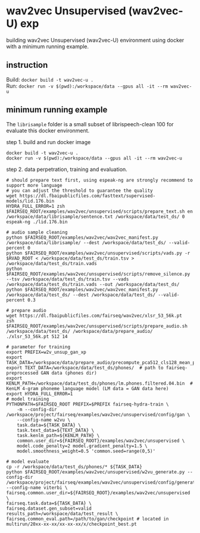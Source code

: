 # wav2vec Unsupervised (wav2vec-U) exp

building wav2vec Unsupervised (wav2vec-U) environment using docker with a minimum running example.   

## instruction  
Build: `docker build -t wav2vec-u .`  
Run:   `docker run -v $(pwd):/workspace/data --gpus all -it --rm wav2vec-u`  

## minimum running example  

The `librisample` folder is a small subset of librispeech-clean 100 for evaluate this docker environment.

step 1. build and run docker image
```shell
docker build -t wav2vec-u .
docker run -v $(pwd):/workspace/data --gpus all -it --rm wav2vec-u
```

step 2. data perpetration, training and evaluation.
```shell
# should prepare text first, using espeak-ng are strongly recommend to support more language
# you can adjust the threshold to guarantee the quality
wget https://dl.fbaipublicfiles.com/fasttext/supervised-models/lid.176.bin
HYDRA_FULL_ERROR=1 zsh $FAIRSEQ_ROOT/examples/wav2vec/unsupervised/scripts/prepare_text.sh en /workspace/data/librisample/sentence.txt /workspace/data/test_ds/ 0 espeak-ng ./lid.176.bin

# audio sample cleaning
python $FAIRSEQ_ROOT/examples/wav2vec/wav2vec_manifest.py /workspace/data/librisample/ --dest /workspace/data/test_ds/ --valid-percent 0
python $FAIRSEQ_ROOT/examples/wav2vec/unsupervised/scripts/vads.py -r $RVAD_ROOT < /workspace/data/test_ds/train.tsv > /workspace/data/test_ds/train.vads
python $FAIRSEQ_ROOT/examples/wav2vec/unsupervised/scripts/remove_silence.py --tsv /workspace/data/test_ds/train.tsv --vads /workspace/data/test_ds/train.vads --out /workspace/data/test_ds/
python $FAIRSEQ_ROOT/examples/wav2vec/wav2vec_manifest.py /workspace/data/test_ds/ --dest /workspace/data/test_ds/ --valid-percent 0.3

# prepare audio
wget https://dl.fbaipublicfiles.com/fairseq/wav2vec/xlsr_53_56k.pt
zsh $FAIRSEQ_ROOT/examples/wav2vec/unsupervised/scripts/prepare_audio.sh /workspace/data/test_ds/ /workspace/data/prepare_audio/ ./xlsr_53_56k.pt 512 14

# parameter for training
export PREFIX=w2v_unsup_gan_xp
export TASK_DATA=/workspace/data/prepare_audio/precompute_pca512_cls128_mean_pooled/
export TEXT_DATA=/workspace/data/test_ds/phones/  # path to fairseq-preprocessed GAN data (phones dir)
export KENLM_PATH=/workspace/data/test_ds/phones/lm.phones.filtered.04.bin  # KenLM 4-gram phoneme language model (LM data = GAN data here)
export HYDRA_FULL_ERROR=1
# model training
PYTHONPATH=$FAIRSEQ_ROOT PREFIX=$PREFIX fairseq-hydra-train \
    -m --config-dir /workspace/project/fairseq/examples/wav2vec/unsupervised/config/gan \
    --config-name w2vu \
    task.data=${TASK_DATA} \
    task.text_data=${TEXT_DATA} \
    task.kenlm_path=${KENLM_PATH} \
    common.user_dir=${FAIRSEQ_ROOT}/examples/wav2vec/unsupervised \
    model.code_penalty=2 model.gradient_penalty=1.5 \
    model.smoothness_weight=0.5 'common.seed=range(0,5)'

# model evaluate
cp -r /workspace/data/test_ds/phones/* ${TASK_DATA}
python $FAIRSEQ_ROOT/examples/wav2vec/unsupervised/w2vu_generate.py --config-dir /workspace/project/fairseq/examples/wav2vec/unsupervised/config/generate --config-name viterbi \
fairseq.common.user_dir=${FAIRSEQ_ROOT}/examples/wav2vec/unsupervised \
fairseq.task.data=${TASK_DATA} \
fairseq.dataset.gen_subset=valid results_path=/workspace/data/test_result \
fairseq.common_eval.path=/path/to/gan/checkpoint # located in multirun/20xx-xx-xx/xx-xx-xx/x/checkpoint_best.pt
```
